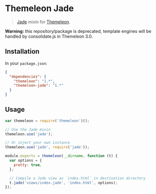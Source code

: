 Themeleon Jade
==============

> [Jade] mixin for [Themeleon].

**Warning:** this repository/package is deprecated, template engines
will be handled by consolidate.js in Themeleon 3.0.

[Jade]: http://jade-lang.com
[Themeleon]: https://github.com/themeleon/themeleon

Installation
------------

In your `package.json`:

```json
{
  "dependencies": {
    "themeleon": "1.*",
    "themeleon-jade": "1.*"
  }
}
```

Usage
-----

```js
var themeleon = require('themeleon')();

// Use the Jade mixin
themeleon.use('jade');

// Or inject your own instance
themeleon.use('jade', require('jade'));

module.exports = themeleon(__dirname, function (t) {
  var options = {
    pretty: true,
  };

  // Compile a Jade view as `index.html` in destination directory
  t.jade('views/index.jade', 'index.html', options);
});
```
